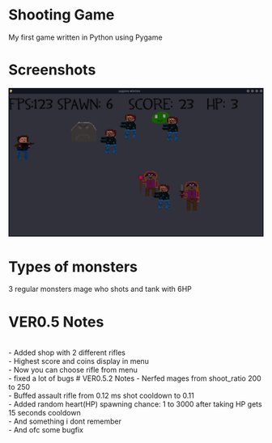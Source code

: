  # Shooting Game 
My first game written in Python using Pygame

# Screenshots
![](ss.png)

# Types of monsters

3 regular monsters
mage who shots
and tank with 6HP 

# VER0.5 Notes
<br>
- Added shop with 2 different rifles
<br>
- Highest score and coins display in menu
<br>
- Now you can choose rifle from menu
<br>
- fixed a lot of bugs 
# VER0.5.2 Notes
- Nerfed mages from shoot_ratio 200 to 250
<br>
- Buffed assault rifle from 0.12 ms shot cooldown to 0.11
<br>
- Added random heart(HP) spawning chance: 1 to 3000 after taking HP gets 15 seconds cooldown
<br>
- And something i dont remember
<br>
- And ofc some bugfix

